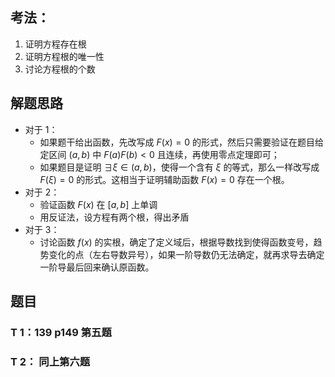 ## 考法：
1. 证明方程存在根
2. 证明方程根的唯一性
3. 讨论方程根的个数

## 解题思路
- 对于 1：
	- 如果题干给出函数，先改写成 $F(x) = 0$ 的形式，然后只需要验证在题目给定区间 $(a,b)$ 中 $F(a)F(b)<0$ 且连续，再使用零点定理即可；
	- 如果题目是证明 $\exists \xi \in(a, b)$，使得一个含有 $\xi$ 的等式，那么一样改写成 $F(\xi) = 0$ 的形式。这相当于证明辅助函数 $F(x)=0$ 存在一个根。 
- 对于 2：
	- 验证函数 $F(x)$ 在 $[a,b]$ 上单调
	- 用反证法，设方程有两个根，得出矛盾
- 对于 3：
	- 讨论函数 $f(x)$ 的实根，确定了定义域后，根据导数找到使得函数变号，趋势变化的点（左右导数异号），如果一阶导数仍无法确定，就再求导去确定一阶导最后回来确认原函数。

## 题目
### T 1：139 p149  第五题

### T 2：  同上第六题

       